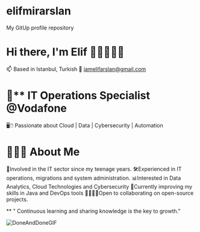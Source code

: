# elifmirarslan
My GitUp profile repository

# Hi there, I'm Elif 👱🏻‍♀️👋🏻
📫 Based in Istanbul, Turkish
📧 iamelifarslan@gmail.com
  
# 🚀** IT Operations Specialist @Vodafone 
  🖥️🖱️ Passionate about Cloud | Data | Cybersecurity | Automation
  
# 👩🏼‍💻 About Me
🌟Involved in the IT sector since my teenage years.
🛠️Experienced in IT operations, migrations and system administration.
📊Interested in Data Analytics, Cloud Technologies and Cybersecurity 
🌱Currently improving my skills in Java and DevOps tools
🫱🏻‍🫲🏻Open to collaborating on open-source projects. 

** " Continuous learning and sharing knowledge is the key to growth." 

![DoneAndDoneGIF](https://github.com/user-attachments/assets/07256978-7da1-44d0-bb97-0fe76aa82b55)

